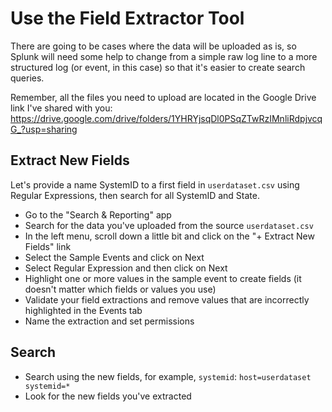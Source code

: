 # Use the Field Extractor Tool
There are going to be cases where the data will be uploaded as is, so Splunk will need some help to change from a simple raw log line to a more structured log (or event, in this case) so that it's easier to create search queries.

Remember, all the files you need to upload are located in the Google Drive link I've shared with you: https://drive.google.com/drive/folders/1YHRYjsqDl0PSqZTwRzIMnliRdpjvcqG_?usp=sharing

## Extract New Fields
Let's provide a name SystemID to a first field in `userdataset.csv` using Regular Expressions, then search for all SystemID and State. 

- Go to the "Search & Reporting" app
- Search for the data you've uploaded from the source `userdataset.csv`
- In the left menu, scroll down a little bit and click on the "+ Extract New Fields" link
- Select the Sample Events and click on Next
- Select Regular Expression and then click on Next
- Highlight one or more values in the sample event to create fields (it doesn't matter which fields or values you use)
- Validate your field extractions and remove values that are incorrectly highlighted in the Events tab
- Name the extraction and set permissions

## Search
- Search using the new fields, for example, `systemid`: `host=userdataset systemid=*`
- Look for the new fields you've extracted
